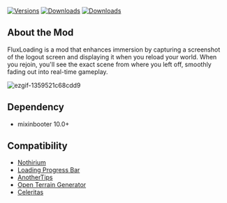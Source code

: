 [![Versions](https://img.shields.io/curseforge/game-versions/1207328?logo=curseforge&label=Game%20Version)](https://www.curseforge.com/minecraft/mc-mods/fluxloading)
[![Downloads](https://img.shields.io/curseforge/dt/1207328?logo=curseforge&label=Downloads)](https://www.curseforge.com/minecraft/mc-mods/fluxloading)
[![Downloads](https://img.shields.io/modrinth/dt/fluxloading?logo=modrinth&label=Downloads)](https://modrinth.com/mod/fluxloading)

## About the Mod
FluxLoading is a mod that enhances immersion by capturing a screenshot of the logout screen and displaying it when you reload your world. When you rejoin, you'll see the exact scene from where you left off, smoothly fading out into real-time gameplay.

![ezgif-1359521c68cdd9](https://github.com/user-attachments/assets/1e45e221-90c3-4090-af9c-b2daaa46632c)

## Dependency
- mixinbooter 10.0+

## Compatibility
- [Nothirium](https://www.curseforge.com/minecraft/mc-mods/nothirium)
- [Loading Progress Bar](https://www.curseforge.com/minecraft/mc-mods/loading-progress-bar)
- [AnotherTips](https://www.curseforge.com/minecraft/mc-mods/anothertips)
- [Open Terrain Generator](https://www.curseforge.com/minecraft/mc-mods/open-terrain-generator)
- [Celeritas](https://git.taumc.org/embeddedt/celeritas)
